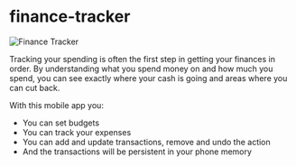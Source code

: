 # finance-tracker

![Finance Tracker](https://ibb.co/pP3N3xf)

Tracking your spending is often the first step in getting your finances in order. By understanding what you spend money on and how much you spend, you can see exactly where your cash is going and areas where you can cut back.

With this mobile app you:

- You can set budgets
- You can track your expenses
- You can add and update transactions, remove and undo the action
- And the transactions will be persistent in your phone memory
